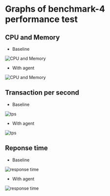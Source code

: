 # Graphs of benchmark-4 performance test

## CPU and Memory
* Baseline

![CPU and Memory](https://skywalkingtest.github.io/page-resources/3.2/performance-results/benchmark-4/baseline/cpu-memory-baseline.png)

* With agent

![CPU and Memory](https://skywalkingtest.github.io/page-resources/3.2/performance-results/benchmark-4/agent/cpu-memory-agent.png)


## Transaction per second
* Baseline

![tps](https://skywalkingtest.github.io/page-resources/3.2/performance-results/benchmark-4/baseline/tps-baseline.png)

* With agent

![tps](https://skywalkingtest.github.io/page-resources/3.2/performance-results/benchmark-4/agent/tps-agent.png)


## Reponse time
* Baseline

![response time](https://skywalkingtest.github.io/page-resources/3.2/performance-results/benchmark-4/baseline/responsetime-baseline.png)

* With agent

![response time](https://skywalkingtest.github.io/page-resources/3.2/performance-results/benchmark-4/agent/responsetime-agent.png)
